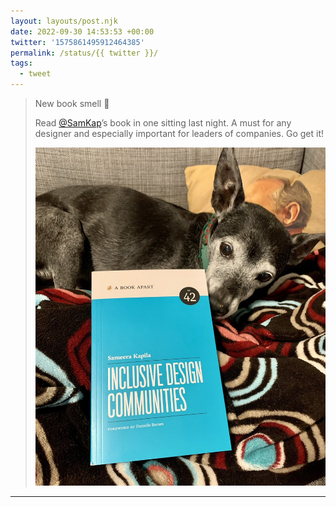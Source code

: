 ```yaml
---
layout: layouts/post.njk
date: 2022-09-30 14:53:53 +00:00
twitter: '1575861495912464385'
permalink: /status/{{ twitter }}/
tags: 
  - tweet
---
```


> New book smell 🤩
> 
> Read [@SamKap](https://twitter.com/SamKap)’s book in one sitting last night. A must for any designer and especially important for leaders of companies. Go get it! 
> 
> ![a pup sniffs a copy of Sameera Kapila’s book “Inclusive Design Communities”](/img/1575861495912464385-Fd6VrRTVsAABO0J.jpg)

---
